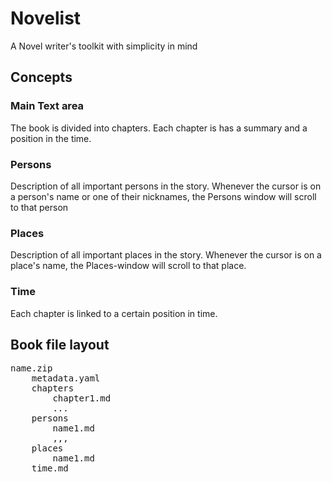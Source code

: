 # Novelist

A Novel writer's toolkit with simplicity in mind

## Concepts

### Main Text area

The book is divided into chapters. Each chapter is has a summary and a position in the time.

### Persons

Description of all important persons in the story. Whenever the cursor is on a person's name or one of their nicknames, the Persons window will scroll to that person

### Places

Description of all important places in the story. Whenever the cursor is on a place's name, the Places-window will scroll to that place.

### Time

Each chapter is linked to a certain position in time.


## Book file layout

<pre>
name.zip
    metadata.yaml
    chapters
        chapter1.md
        ...
    persons
        name1.md
        ,,, 
    places
        name1.md
    time.md    
</pre>    